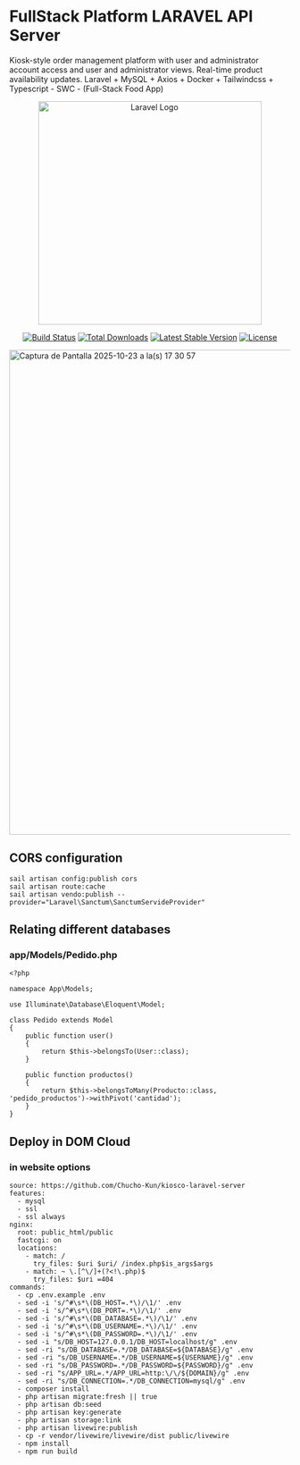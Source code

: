 # FullStack Platform LARAVEL API Server
Kiosk-style order management platform with user and administrator account access and user and administrator views. Real-time product availability updates. Laravel + MySQL + Axios + Docker + Tailwindcss + Typescript - SWC - (Full-Stack Food App)

<p align="center"><a href="https://laravel.com" target="_blank"><img src="https://raw.githubusercontent.com/laravel/art/master/logo-lockup/5%20SVG/2%20CMYK/1%20Full%20Color/laravel-logolockup-cmyk-red.svg" width="400" alt="Laravel Logo"></a></p>

<p align="center">
<a href="https://github.com/laravel/framework/actions"><img src="https://github.com/laravel/framework/workflows/tests/badge.svg" alt="Build Status"></a>
<a href="https://packagist.org/packages/laravel/framework"><img src="https://img.shields.io/packagist/dt/laravel/framework" alt="Total Downloads"></a>
<a href="https://packagist.org/packages/laravel/framework"><img src="https://img.shields.io/packagist/v/laravel/framework" alt="Latest Stable Version"></a>
<a href="https://packagist.org/packages/laravel/framework"><img src="https://img.shields.io/packagist/l/laravel/framework" alt="License"></a>
</p>
<img width="1629" height="868" alt="Captura de Pantalla 2025-10-23 a la(s) 17 30 57" src="https://github.com/user-attachments/assets/8b3dd8f5-392b-4278-bd20-80e619d97700" />

## CORS configuration
```
sail artisan config:publish cors
sail artisan route:cache
sail artisan vendo:publish --provider="Laravel\Sanctum\SanctumServideProvider"
```
## Relating different databases
### app/Models/Pedido.php
```
<?php

namespace App\Models;

use Illuminate\Database\Eloquent\Model;

class Pedido extends Model
{
    public function user()
    {
        return $this->belongsTo(User::class);
    }

    public function productos()
    {
        return $this->belongsToMany(Producto::class, 'pedido_productos')->withPivot('cantidad');
    }
}

```
## Deploy in DOM Cloud
### in website options
```
source: https://github.com/Chucho-Kun/kiosco-laravel-server
features:
  - mysql
  - ssl
  - ssl always
nginx:
  root: public_html/public
  fastcgi: on
  locations:
    - match: /
      try_files: $uri $uri/ /index.php$is_args$args
    - match: ~ \.[^\/]+(?<!\.php)$
      try_files: $uri =404
commands:
  - cp .env.example .env
  - sed -i 's/^#\s*\(DB_HOST=.*\)/\1/' .env
  - sed -i 's/^#\s*\(DB_PORT=.*\)/\1/' .env
  - sed -i 's/^#\s*\(DB_DATABASE=.*\)/\1/' .env
  - sed -i 's/^#\s*\(DB_USERNAME=.*\)/\1/' .env
  - sed -i 's/^#\s*\(DB_PASSWORD=.*\)/\1/' .env
  - sed -i "s/DB_HOST=127.0.0.1/DB_HOST=localhost/g" .env
  - sed -ri "s/DB_DATABASE=.*/DB_DATABASE=${DATABASE}/g" .env
  - sed -ri "s/DB_USERNAME=.*/DB_USERNAME=${USERNAME}/g" .env
  - sed -ri "s/DB_PASSWORD=.*/DB_PASSWORD=${PASSWORD}/g" .env
  - sed -ri "s/APP_URL=.*/APP_URL=http:\/\/${DOMAIN}/g" .env
  - sed -ri "s/DB_CONNECTION=.*/DB_CONNECTION=mysql/g" .env
  - composer install
  - php artisan migrate:fresh || true
  - php artisan db:seed
  - php artisan key:generate
  - php artisan storage:link
  - php artisan livewire:publish
  - cp -r vendor/livewire/livewire/dist public/livewire
  - npm install
  - npm run build
```

